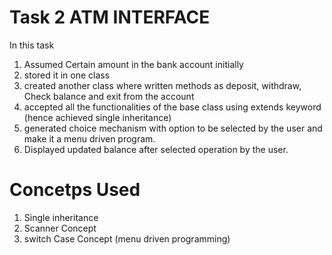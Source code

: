 # Task 2 ATM INTERFACE
In this task
1. Assumed Certain amount in the bank account initially
2. stored it in one class
3. created another class where written methods as deposit, withdraw, Check balance and exit from the account
4. accepted all the functionalities of the base class using extends keyword (hence achieved single inheritance)
5. generated choice mechanism with option to be selected by the user and make it a menu driven program.
6. Displayed updated balance after selected operation by the user.

# Concetps Used
1. Single inheritance
2. Scanner Concept
3. switch Case Concept (menu driven programming)

 
